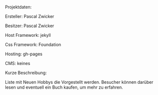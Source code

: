 Projektdaten:

  Ersteller: Pascal Zwicker

  Besitzer: Pascal Zwicker

  Host Framework: jekyll

  Css Framework: Foundation

  Hosting: gh-pages

  CMS: keines

Kurze Beschreibung:

  Liste mit Neuen Hobbys die Vorgestellt werden.
  Besucher können darüber lesen und eventuell
  ein Buch kaufen, um mehr zu erfahren.
